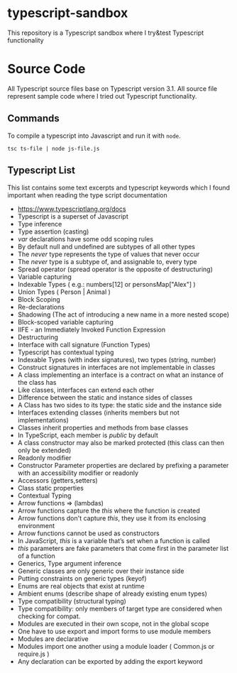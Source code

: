 # typescript-sandbox

This repository is a Typescript sandbox where I try&amp;test Typescript functionality

# Source Code

All Typescript source files base on Typescript version  3.1.
All source file represent sample code where I tried out Typescript functionality.

## Commands

To compile a typescript into Javascript and run it with `node`.

    tsc ts-file | node js-file.js

## Typescript List

This list contains some text excerpts and typescript keywords which I found important when reading the type script documentation

- https://www.typescriptlang.org/docs
- Typescript is a superset of Javascript
- Type inference
- Type assertion (casting)
- *var* declarations have some odd scoping rules
- By default null and undefined are subtypes of all other types
- The *never* type represents the type of values that never occur
- The *never* type is a subtype of, and assignable to, every type
- Spread operator (spread operator is the opposite of destructuring)
- Variable capturing
- Indexable Types ( e.g.: numbers[12] or personsMap["Alex"] )
- Union Types ( Person | Animal )
- Block Scoping
- Re-declarations
- Shadowing (The act of introducing a new name in a more nested scope)
- Block-scoped variable capturing
- IIFE - an Immediately Invoked Function Expression
- Destructuring
- Interface with call signature (Function Types)
- Typescript has contextual typing
- Indexable Types (with index signatures), two types (string, number)
- Construct signatures in interfaces are not implementable in classes
- A class implementing an interface is a contract on what an instance of the class has
- Like classes, interfaces can extend each other
- Difference between the static and instance sides of classes
- A Class has two sides to its type: the static side and the instance side
- Interfaces extending classes (inherits members but not implementations)
- Classes inherit properties and methods from base classes
- In TypeScript, each member is *public* by default
- A class constructor may also be marked protected (this class can then only be extended)
- Readonly modifier
- Constructor Parameter properties are declared by prefixing a parameter with an accessibility modifier or readonly
- Accessors (getters,setters)
- Class static properties
- Contextual Typing
- Arrow functions  => (lambdas)
- Arrow functions capture the *this* where the function is created
- Arrow functions don't capture *this*, they use it from its enclosing environment
- Arrow functions cannot be used as constructors
- In JavaScript, *this* is a variable that’s set when a function is called
- *this* parameters are fake parameters that come first in the parameter list of a function
- Generics, Type argument inference
- Generic classes are only generic over their instance side
- Putting constraints on generic types (keyof)
- Enums are real objects that exist at runtime
- Ambient enums (describe shape of already existing enum types)
- Type compatibility (structural typing)
- Type compatibility: only members of target type are considered when checking for compat.
- Modules are executed in their own scope, not in the global scope
- One have to use export and import forms to use module members
- Modules are declarative
- Modules import one another using a module loader ( Common.js or require.js )
- Any declaration can be exported by adding the export keyword

